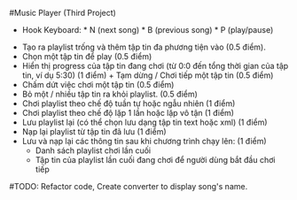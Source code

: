 #Music Player (Third Project)
- Hook Keyboard: * N (next song)
                 * B (previous song)
                 * P (play/pause)
                 
+ Tạo ra playlist trống và thêm tập tin đa phương tiện vào (0.5 điểm).
+ Chọn một tập tin để play (0.5 điểm)
+ Hiển thị progress của tập tin đang chơi (từ 0:0 đến tổng thời gian của tập tin, ví dụ 5:30) (1 điểm) + Tạm dừng / Chơi tiếp một tập tin (0.5 điểm)
+ Chấm dứt việc chơi một tập tin (0.5 điểm)
+ Bỏ một / nhiều tập tin ra khỏi playlist. (0.5 điểm)
+ Chơi playlist theo chế độ tuần tự hoặc ngẫu nhiên (1 điểm)
+ Chơi playlist theo chế độ lặp 1 lần hoặc lặp vô tận (1 điểm)
+ Lưu playlist lại (có thể chọn lưu dạng tập tin text hoặc xml) (1 điểm)
+ Nạp lại playlist từ tập tin đã lưu (1 điểm)
+ Lưu và nạp lại các thông tin sau khi chương trình chạy lên: (1 điểm)
    - Danh sách playlist chơi lần cuối
    - Tập tin của playlist lần cuối đang chơi để người dùng bắt đầu chơi tiếp

 #TODO: Refactor code, Create converter to display song's name.
